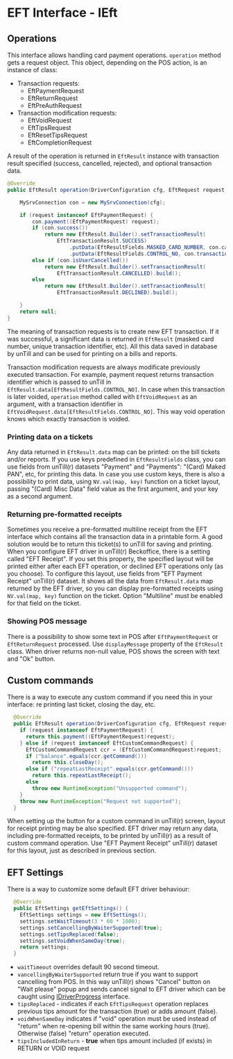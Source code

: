 # EFT Interface - IEft
## Operations
This interface allows handling card payment operations. `operation` method gets a request object. This object, depending on the POS action, is an instance of class:

- Transaction requests:
  - EftPaymentRequest
  - EftReturnRequest
  - EftPreAuthRequest
- Transaction modification requests:
  - EftVoidRequest
  - EftTipsRequest
  - EftResetTipsRequest
  - EftCompletionRequest

A result of the operation is returned in `EftResult` instance with transaction result specified (success, cancelled, rejected), and optional transaction data.

```java
@Override
public EftResult operation(DriverConfiguration cfg, EftRequest request) {

    MySrvConnection con = new MySrvConnection(cfg);

    if (request instanceof EftPaymentRequest) {
        con.payment((EftPaymentRequest) request);
        if (con.success())
            return new EftResult.Builder().setTransactionResult(
                EftTransactionResult.SUCCESS)
                    .putData(EftResultFields.MASKED_CARD_NUMBER, con.cardNumber())
                    .putData(EftResultFields.CONTROL_NO, con.transactionNo()).build();
        else if (con.isUserCancelled())
            return new EftResult.Builder().setTransactionResult(
                EftTransactionResult.CANCELLED).build();
        else
            return new EftResult.Builder().setTransactionResult(
                EftTransactionResult.DECLINED).build();

    }
    return null;
}
```

The meaning of transaction requests is to create new EFT transaction. If it was successful, a significant data is returned in `EftResult` (masked card number, unique transaction identifier, etc). All this data saved in database by unTill and can be used for printing on a bills and reports.

Transaction modification requests are always modificate previously executed transaction. For example, payment request returns transaction identifier which is passed to unTill in `EftResult.data[EftResultFields.CONTROL_NO]`. In case when this transaction is later voided, `operation` method called with `EftVoidRequest` as an argument, with a transaction identifier in `EftVoidRequest.data[EftResultFields.CONTROL_NO]`. This way void operation knows which exactly transaction is voided.

### Printing data on a tickets
Any data returned in `EftResult.data` map can be printed: on the bill tickets and/or reports. If you use keys predefined in `EftResultFields` class, you can use fields from unTill(r) datasets "Payment" and "Payments": "(Card) Maked PAN", etc, for printing this data. In case you use custom keys, there is also a possibility to print data, using `NV.val(map, key)` function on a ticket layout, passing "(Card) Misc Data" field value as the first argument, and your key as a second argument.

### Returning pre-formatted receipts
Sometimes you receive a pre-formatted multiline receipt from the EFT interface which contains all the transaction data in a printable form. 
A good solution would be to return this ticket(s) to unTill for saving and printing. 
When you configure EFT driver in unTill(r) Beckoffice, there is a setting called "EFT Receipt". If you set this property, the specified layout will be printed either after each EFT operation, or declined EFT operations only (as you choose). To configure this layout, use fields from "EFT Payment Receipt" unTill(r) dataset. It shows all the data from `EftResult.data` map returned by the EFT driver, so you can display pre-formatted receipts using `NV.val(map, key)` function on the ticket. Option "Multiline" must be enabled for that field on the ticket.

### Showing POS message
There is a possibility to show some text in POS after `EftPaymentRequest` or `EftReturnRequest` processed. Use `displayMessage` property of the `EftResult` class. When driver returns non-null value, POS shows the screen with text and "Ok" button.

## Custom commands
There is a way to execute any custom command if you need this in your interface: re printing last ticket, closing the day, etc. 

```java
  @Override
  public EftResult operation(DriverConfiguration cfg, EftRequest request) {
    if (request instanceof EftPaymentRequest) {
      return this.payment((EftPaymentRequest)request);
    } else if (request instanceof EftCustomCommandRequest) {
      EftCustomCommandRequest ccr = (EftCustomCommandRequest)request;
      if ("balance".equals(ccr.getCommand())) 
        return this.closeDay();
      else if ("repeatLastReceipt".equals(ccr.getCommand()))
        return this.repeatLastReceipt();
      else
        throw new RuntimeException("Unsupported command");
    }
    throw new RuntimeException("Request not supported");
  }
```

When setting up the button for a custom command in unTill(r) screen, layout for receipt printing may be also specified. EFT driver may return any data, including pre-formatted receipts, to be printed by unTill(r) as a result of custom command operation. Use "EFT Payment Receipt" unTill(r) dataset for this layout, just as described in previous section.

## EFT Settings
There is a way to customize some default EFT driver behaviour:
```java
  @Override
  public EftSettings getEftSettings() {
    EftSettings settings = new EftSettings();
    settings.setWaitTimeout(3 * 60 * 1000);
    settings.setCancellingByWaiterSupported(true);
    settings.setTipsReplaced(false);
    settings.setVoidWhenSameDay(true);
    return settings;
  }
```

- `waitTimeout` overrides default 90 second timeout.
- `vancellingByWaiterSupported` return true if you want to support cancelling from POS. In this way unTill(r) shows "Cancel" button on "Wait please" popup and sends cancel signal to EFT driver which can be caught using [IDriverProgress](progress.md) interface.
- `tipsReplaced` - indicates if each `EftTipsRequest` operation replaces previous tips amount for the transaction (true) or adds amount (false).
- `voidWhenSameDay` indicates if "void" operation must be used instead of "return" when re-opening bill within the same working hours (true). Otherwise (false) "return" operation executed.
- `tipsIncludedInReturn` - **true** when tips amount included (if exists) in RETURN or VOID request
